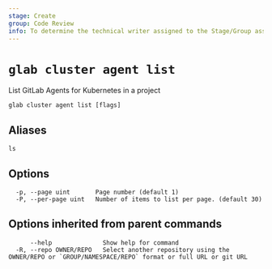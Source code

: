```yaml
---
stage: Create
group: Code Review
info: To determine the technical writer assigned to the Stage/Group associated with this page, see https://about.gitlab.com/handbook/product/ux/technical-writing/#assignments
---
```


<!--
This documentation is auto generated by a script.
Please do not edit this file directly. Run `make gen-docs` instead.
-->

# `glab cluster agent list`

List GitLab Agents for Kubernetes in a project

```plaintext
glab cluster agent list [flags]
```

## Aliases

```plaintext
ls
```

## Options

```plaintext
  -p, --page uint       Page number (default 1)
  -P, --per-page uint   Number of items to list per page. (default 30)
```

## Options inherited from parent commands

```plaintext
      --help              Show help for command
  -R, --repo OWNER/REPO   Select another repository using the OWNER/REPO or `GROUP/NAMESPACE/REPO` format or full URL or git URL
```
